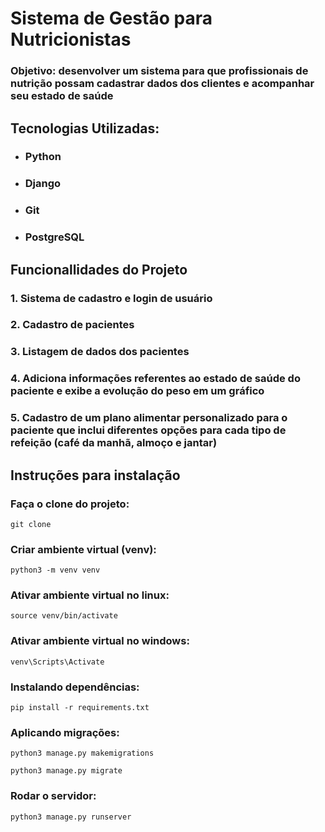 # Sistema de Gestão para Nutricionistas

### **Objetivo:** desenvolver um sistema para que profissionais de nutrição possam cadastrar dados dos clientes e acompanhar seu estado de saúde

## Tecnologias Utilizadas:
* ### Python
* ### Django
* ### Git
* ### PostgreSQL

## Funcionallidades do Projeto
### 1. Sistema de cadastro e login de usuário
### 2. Cadastro de pacientes
### 3. Listagem de dados dos pacientes
### 4. Adiciona informações referentes ao estado de saúde do paciente e exibe a evolução do peso em um gráfico
### 5. Cadastro de um plano alimentar personalizado para o paciente que inclui diferentes opções para cada tipo de refeição (café da manhã, almoço e jantar)

## Instruções para instalação

### Faça o clone do projeto:
```commandline
git clone
```
### Criar ambiente virtual (venv):
```commandline
python3 -m venv venv
```
### Ativar ambiente virtual no linux:
```commandline
source venv/bin/activate
```
### Ativar ambiente virtual no windows:
```commandline
venv\Scripts\Activate
```
### Instalando dependências:
```commandline
pip install -r requirements.txt
```
### Aplicando migrações:
```commandline
python3 manage.py makemigrations
```
```commandline
python3 manage.py migrate
```
### Rodar o servidor:
```commandline
python3 manage.py runserver
```